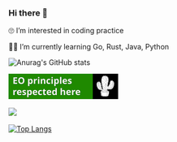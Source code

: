 ### Hi there 👋

🙄 I’m interested in coding practice

🧑‍🎓 I’m currently learning Go, Rust, Java, Python

![Anurag's GitHub stats](https://github-readme-stats.vercel.app/api?username=uchitsa&show_icons=true&theme=transparent)

![EO](https://raw.githubusercontent.com/yegor256/elegantobjects.github.io/master/badge.svg)

![](https://komarev.com/ghpvc/?username=uchitsa)

[![Top Langs](https://github-readme-stats.vercel.app/api/top-langs/?username=uchitsa&layout=compact)](https://github.com/uchitsa/github-readme-stats)

<!--
**uchitsa/uchitsa** is a ✨ _special_ ✨ repository because its `README.md` (this file) appears on your GitHub profile.

Here are some ideas to get you started:

- 🔭 I’m currently working on ...
- 🌱 I’m currently learning ...
- 👯 I’m looking to collaborate on ...
- 🤔 I’m looking for help with ...
- 💬 Ask me about ...
- 📫 How to reach me: ...
- 😄 Pronouns: ...
- ⚡ Fun fact: ...
-->
